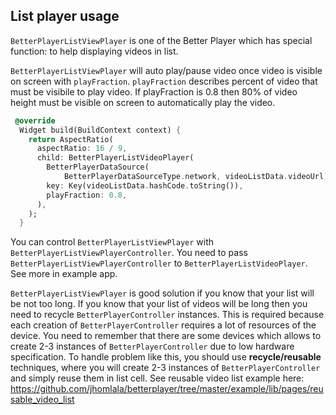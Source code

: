 ## List player usage

`BetterPlayerListViewPlayer` is one of the Better Player which has special function: to help displaying videos in list.

`BetterPlayerListViewPlayer` will auto play/pause video once video is visible on screen with `playFraction`. `playFraction` describes percent of video that must be visibile to play video. If playFraction is 0.8 then 80% of video height must be visible on screen to automatically play the video.

```dart
 @override
  Widget build(BuildContext context) {
    return AspectRatio(
      aspectRatio: 16 / 9,
      child: BetterPlayerListVideoPlayer(
        BetterPlayerDataSource(
            BetterPlayerDataSourceType.network, videoListData.videoUrl),
        key: Key(videoListData.hashCode.toString()),
        playFraction: 0.8,
      ),
    );
  }
```

You can control `BetterPlayerListViewPlayer` with `BetterPlayerListViewPlayerController`. You need to pass `BetterPlayerListViewPlayerController` to `BetterPlayerListVideoPlayer`. See more in example app.

`BetterPlayerListViewPlayer` is good solution if you know that your list will be not too long. If you know that your list of videos will be long then you need to recycle `BetterPlayerController` instances. This is required because each creation of `BetterPlayerController` requires a lot of resources of the device. You need to remember that there are some devices which allows to create 2-3 instances of `BetterPlayerController` due to low hardware specification. To handle problem like this, you should use **recycle/reusable** techniques, where you will create 2-3 instances of `BetterPlayerController` and simply reuse them in list cell. See reusable video list example here: https://github.com/jhomlala/betterplayer/tree/master/example/lib/pages/reusable_video_list